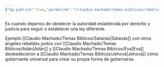 ```yaml
---
{"dg-publish":true,"permalink":"/claudio-machado/temas-biblicos/rebelion/"}
---
```


Es cuando dejamos de obedecer la autoridad establecida por derecho y justicia para seguir o establecer una ley diferente.

Ejemplo [[Claudio Machado/Temas Bíblicos/Satanás\|Satanás]] con otros ángeles rebeldes juntos con  [[Claudio Machado/Temas Bíblicos/Adán\|Adán]] y [[Claudio Machado/Temas Bíblicos/Eva\|Eva]] deobedecieron a [[Claudio Machado/Temas Bíblicos/Jehová\|Jehová]] cómo gobernante universal para crear su propia forma de gobernarse.
